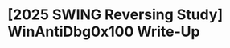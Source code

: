 <!DOCTYPE html>
<html>
<head>
        <link rel="stylesheet" type="text/css" href="sytle.css">
</head>
<body>
        <h1>[2025 SWING Reversing Study] WinAntiDbg0x100 Write-Up</h1>
</body>
<br>
<br>
</html>

